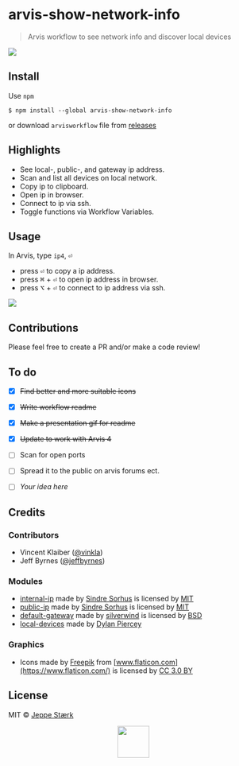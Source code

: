 # arvis-show-network-info 

> Arvis workflow to see network info and discover local devices

<img src="https://raw.githubusercontent.com/jeppestaerk/arvis-show-network-info/master/preview.png">

## Install

Use `npm`
```
$ npm install --global arvis-show-network-info
```
or download `arvisworkflow` file from [releases](https://github.com/jeppestaerk/arvis-show-network-info/releases/latest)


## Highlights

- See local-, public-, and gateway ip address.
- Scan and list all devices on local network.
- Copy ip to clipboard.
- Open ip in browser.
- Connect to ip via ssh.
- Toggle functions via Workflow Variables.


## Usage

In Arvis, type `ip4`, <kbd>⏎</kbd>
- press <kbd>⏎</kbd> to copy a ip address.
- press <kbd>⌘</kbd> + <kbd>⏎</kbd> to open ip address in browser.
- press <kbd>⌥</kbd> + <kbd>⏎</kbd> to connect to ip address via ssh.

<img src="https://raw.githubusercontent.com/jeppestaerk/arvis-show-network-info/master/preview.gif">


## Contributions

Please feel free to create a PR and/or make a code review!


## To do

- [x] ~~Find better and more suitable icons~~
- [x] ~~Write workflow readme~~
- [x] ~~Make a presentation gif for readme~~
- [x] ~~Update to work with Arvis 4~~
- [ ] Scan for open ports
- [ ] Spread it to the public on arvis forums ect.
- [ ] *Your idea here*


## Credits

### Contributors

- Vincent Klaiber ([@vinkla](https://github.com/vinkla))
- Jeff Byrnes ([@jeffbyrnes](https://github.com/jeffbyrnes))

### Modules

- [internal-ip](https://github.com/sindresorhus/internal-ip) made by [Sindre Sorhus](https://sindresorhus.com/) is licensed by [MIT](https://github.com/sindresorhus/internal-ip/blob/master/license)
- [public-ip](https://github.com/sindresorhus/public-ip) made by [Sindre Sorhus](https://sindresorhus.com/) is licensed by [MIT](https://github.com/sindresorhus/public-ip/blob/master/license)
- [default-gateway](https://github.com/silverwind/default-gateway) made by [silverwind](https://silverwind.io/) is licensed by [BSD](https://github.com/silverwind/default-gateway/blob/master/LICENSE)
- [local-devices](https://github.com/DylanPiercey/local-devices) made by [Dylan Piercey](https://github.com/DylanPiercey)

### Graphics

- Icons made by [Freepik](http://www.freepik.com) from [www.flaticon.com](https://www.flaticon.com/) is licensed by [CC 3.0 BY](http://creativecommons.org/licenses/by/3.0/)


## License

MIT © [Jeppe Stærk](https://staerk.io)


<p align="center"><img src="https://raw.githubusercontent.com/jeppestaerk/arvis-show-network-info/master/icon.png" width="64" ></p>
